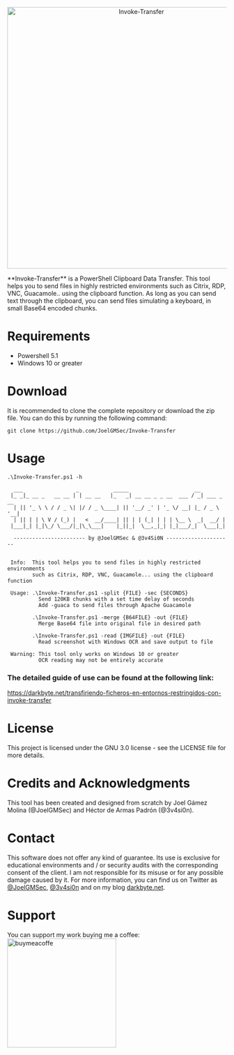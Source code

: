 <p align="center"><img width=600 alt="Invoke-Transfer" src="https://github.com/JoelGMSec/Invoke-Transfer/blob/main/Invoke-Transfer.png"></p>
**Invoke-Transfer** is a PowerShell Clipboard Data Transfer.
This tool helps you to send files in highly restricted environments such as Citrix, RDP, VNC, Guacamole.. using the clipboard function.
As long as you can send text through the clipboard, you can send files simulating a keyboard, in small Base64 encoded chunks.

# Requirements
- Powershell 5.1
- Windows 10 or greater

# Download
It is recommended to clone the complete repository or download the zip file.
You can do this by running the following command:
```
git clone https://github.com/JoelGMSec/Invoke-Transfer
```

# Usage
```
.\Invoke-Transfer.ps1 -h

  ___                 _           _____                     __
 |_ _|_ __ _   __ __ | | __ __   |_   _| __ __ _ _ __  ___ / _| ___ _ __
  | || '_ \ \ / / _ \| |/ / _ \____| || '__/ _' | '_ \/ __| |_ / _ \ '__|
  | || | | \ V / (_) |   <  __/____| || | | (_| | | | \__ \  _|  __/ |
 |___|_| |_|\_/ \___/|_|\_\___|    |_||_|  \__,_|_| |_|___/_|  \___|_|

  ----------------------- by @JoelGMSec & @3v4Si0N ---------------------


 Info:  This tool helps you to send files in highly restricted environments
        such as Citrix, RDP, VNC, Guacamole... using the clipboard function

 Usage: .\Invoke-Transfer.ps1 -split {FILE} -sec {SECONDS}
          Send 120KB chunks with a set time delay of seconds
          Add -guaca to send files through Apache Guacamole

        .\Invoke-Transfer.ps1 -merge {B64FILE} -out {FILE}
          Merge Base64 file into original file in desired path

        .\Invoke-Transfer.ps1 -read {IMGFILE} -out {FILE}
          Read screenshot with Windows OCR and save output to file

 Warning: This tool only works on Windows 10 or greater
          OCR reading may not be entirely accurate

```

### The detailed guide of use can be found at the following link:
https://darkbyte.net/transfiriendo-ficheros-en-entornos-restringidos-con-invoke-transfer

# License
This project is licensed under the GNU 3.0 license - see the LICENSE file for more details.

# Credits and Acknowledgments
This tool has been created and designed from scratch by Joel Gámez Molina (@JoelGMSec) and Héctor de Armas Padrón (@3v4si0n).

# Contact
This software does not offer any kind of guarantee. Its use is exclusive for educational environments and / or security audits with the corresponding consent of the client. I am not responsible for its misuse or for any possible damage caused by it.
For more information, you can find us on Twitter as [@JoelGMSec](https://twitter.com/JoelGMSec), [@3v4si0n](https://twitter.com/3v4si0n) and on my blog [darkbyte.net](https://darkbyte.net).

# Support
You can support my work buying me a coffee:
[<img width=250 alt="buymeacoffe" src="https://cdn.buymeacoffee.com/buttons/v2/default-blue.png">](https://www.buymeacoffee.com/joelgmsec)
